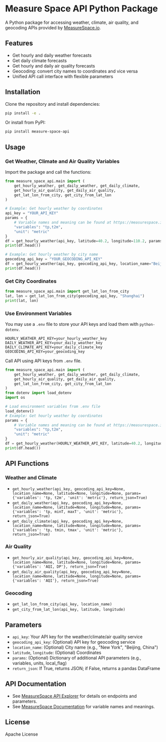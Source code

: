 # Measure Space API Python Package

A Python package for accessing weather, climate, air quality, and geocoding APIs provided by [MeasureSpace.io](https://measurespace.io).

## Features

- Get hourly and daily weather forecasts
- Get daily climate forecasts
- Get hourly and daily air quality forecasts
- Geocoding: convert city names to coordinates and vice versa
- Unified API call interface with flexible parameters

## Installation

Clone the repository and install dependencies:

```bash
pip install -e .
```

Or install from PyPI:

```bash
pip install measure-space-api
```

## Usage

### Get Weather, Climate and Air Quality Variables

Import the package and call the functions:

```python
from measure_space_api.main import (
    get_hourly_weather, get_daily_weather, get_daily_climate,
    get_hourly_air_quality, get_daily_air_quality,
    get_lat_lon_from_city, get_city_from_lat_lon
)

# Example: Get hourly weather by coordinates
api_key = "YOUR_API_KEY"
params = {
    # Variable names and meaning can be found at https://measurespace.io/documentation#global-hourly-weather-forecast-variables
    "variables": "tp,t2m",
    "unit": "metric"
}
df = get_hourly_weather(api_key, latitude=40.2, longitude=110.2, params=params, return_json=False)
print(df.head())

# Example: Get hourly weather by city name
geocoding_api_key = "YOUR_GEOCODING_API_KEY"
df = get_hourly_weather(api_key, geocoding_api_key, location_name="Beijing", params=params, return_json=False)
print(df.head())
```

### Get City Coordinates

```python
from measure_space_api.main import get_lat_lon_from_city
lat, lon = get_lat_lon_from_city(geocoding_api_key, "Shanghai")
print(lat, lon)
```

### Use Environment Variables

You may use a `.env` file to store your API keys and load them with `python-dotenv`.

```env
HOURLY_WEATHER_API_KEY=your_hourly_weather_key
DAILY_WEATHER_API_KEY=your_daily_weather_key
DAILY_CLIMATE_API_KEY=your_daily_climate_key
GEOCODING_API_KEY=your_geocoding_key
```

Call API using API keys from `.env` file.

```python
from measure_space_api.main import (
    get_hourly_weather, get_daily_weather, get_daily_climate,
    get_hourly_air_quality, get_daily_air_quality,
    get_lat_lon_from_city, get_city_from_lat_lon
)
from dotenv import load_dotenv
import os

# Load environment variables from .env file
load_dotenv()
# Example: Get hourly weather by coordinates
params = {
    # Variable names and meaning can be found at https://measurespace.io/documentation#global-hourly-weather-forecast-variables
    "variables": "tp,t2m",
    "unit": "metric"
}
df = get_hourly_weather(HOURLY_WEATHER_API_KEY, latitude=40.2, longitude=110.2, params=params, return_json=False)
print(df.head())

```

## API Functions

### Weather and Climate

- `get_hourly_weather(api_key, geocoding_api_key=None, location_name=None, latitude=None, longitude=None, params={'variables': 'tp, t2m', 'unit': 'metric'}, return_json=True)`
- `get_daily_weather(api_key, geocoding_api_key=None, location_name=None, latitude=None, longitude=None, params={'variables': 'tp, minT, maxT', 'unit': 'metric'}, return_json=True)`
- `get_daily_climate(api_key, geocoding_api_key=None, location_name=None, latitude=None, longitude=None, params={'variables': 'tp, tmin, tmax', 'unit': 'metric'}, return_json=True)`

### Air Quality

- `get_hourly_air_quality(api_key, geocoding_api_key=None, location_name=None, latitude=None, longitude=None, params={'variables': 'AQI, DP'}, return_json=True)`
- `get_daily_air_quality(api_key, geocoding_api_key=None, location_name=None, latitude=None, longitude=None, params={'variables': 'AQI'}, return_json=True)`

### Geocoding

- `get_lat_lon_from_city(api_key, location_name)`
- `get_city_from_lat_lon(api_key, latitude, longitude)`

## Parameters

- `api_key`: Your API key for the weather/climate/air quality service
- `geocoding_api_key`: (Optional) API key for geocoding service
- `location_name`: (Optional) City name (e.g., "New York", "Beijing, China")
- `latitude`, `longitude`: (Optional) Coordinates
- `params`: (Optional) Dictionary of additional API parameters (e.g., variables, units, local_flag)
- `return_json`: If True, returns JSON; if False, returns a pandas DataFrame

## API Documentation

- See [MeasureSpace API Explorer](https://measurespace.io/api-explorer) for details on endpoints and parameters.
- See [MeasureSpace Documentation](https://measurespace.io/documentation) for variable names and meanings.

## License

Apache License
